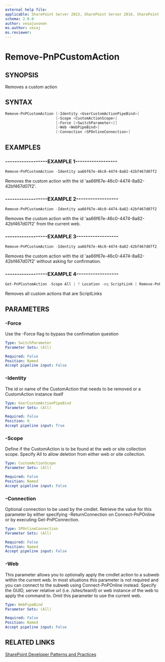 ```yaml
---
external help file:
applicable: SharePoint Server 2013, SharePoint Server 2016, SharePoint Online
schema: 2.0.0
author: vesajuvonen
ms.author: vesaj
ms.reviewer:
---
```

# Remove-PnPCustomAction

## SYNOPSIS
Removes a custom action

## SYNTAX 

```powershell
Remove-PnPCustomAction [-Identity <UserCustomActionPipeBind>]
                       [-Scope <CustomActionScope>]
                       [-Force [<SwitchParameter>]]
                       [-Web <WebPipeBind>]
                       [-Connection <SPOnlineConnection>]
```

## EXAMPLES

### ------------------EXAMPLE 1------------------
```powershell
Remove-PnPCustomAction -Identity aa66f67e-46c0-4474-8a82-42bf467d07f2
```

Removes the custom action with the id 'aa66f67e-46c0-4474-8a82-42bf467d07f2'.

### ------------------EXAMPLE 2------------------
```powershell
Remove-PnPCustomAction -Identity aa66f67e-46c0-4474-8a82-42bf467d07f2 -Scope web
```

Removes the custom action with the id 'aa66f67e-46c0-4474-8a82-42bf467d07f2' from the current web.

### ------------------EXAMPLE 3------------------
```powershell
Remove-PnPCustomAction -Identity aa66f67e-46c0-4474-8a82-42bf467d07f2 -Force
```

Removes the custom action with the id 'aa66f67e-46c0-4474-8a82-42bf467d07f2' without asking for confirmation.

### ------------------EXAMPLE 4------------------
```powershell
Get-PnPCustomAction -Scope All | ? Location -eq ScriptLink | Remove-PnPCustomAction
```

Removes all custom actions that are ScriptLinks

## PARAMETERS

### -Force
Use the -Force flag to bypass the confirmation question

```yaml
Type: SwitchParameter
Parameter Sets: (All)

Required: False
Position: Named
Accept pipeline input: False
```

### -Identity
The id or name of the CustomAction that needs to be removed or a CustomAction instance itself

```yaml
Type: UserCustomActionPipeBind
Parameter Sets: (All)

Required: False
Position: 0
Accept pipeline input: True
```

### -Scope
Define if the CustomAction is to be found at the web or site collection scope. Specify All to allow deletion from either web or site collection.

```yaml
Type: CustomActionScope
Parameter Sets: (All)

Required: False
Position: Named
Accept pipeline input: False
```

### -Connection
Optional connection to be used by the cmdlet. Retrieve the value for this parameter by either specifying -ReturnConnection on Connect-PnPOnline or by executing Get-PnPConnection.

```yaml
Type: SPOnlineConnection
Parameter Sets: (All)

Required: False
Position: Named
Accept pipeline input: False
```

### -Web
This parameter allows you to optionally apply the cmdlet action to a subweb within the current web. In most situations this parameter is not required and you can connect to the subweb using Connect-PnPOnline instead. Specify the GUID, server relative url (i.e. /sites/team1) or web instance of the web to apply the command to. Omit this parameter to use the current web.

```yaml
Type: WebPipeBind
Parameter Sets: (All)

Required: False
Position: Named
Accept pipeline input: False
```

## RELATED LINKS

[SharePoint Developer Patterns and Practices](https://aka.ms/sppnp)
